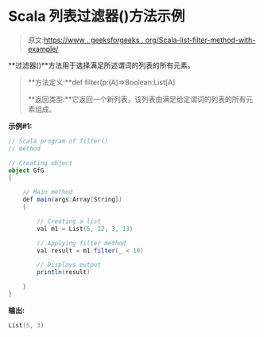 # Scala 列表过滤器()方法示例

> 原文:[https://www . geeksforgeeks . org/Scala-list-filter-method-with-example/](https://www.geeksforgeeks.org/scala-list-filter-method-with-example/)

**过滤器()**方法用于选择满足所述谓词的列表的所有元素。

> **方法定义:**def filter(p:(A)=>Boolean:List[A]
> 
> **返回类型:**它返回一个新列表，该列表由满足给定谓词的列表的所有元素组成。

**示例#1:**

```scala
// Scala program of filter()
// method

// Creating object
object GfG
{ 

    // Main method
    def main(args:Array[String])
    {

        // Creating a list
        val m1 = List(5, 12, 3, 13)

        // Applying filter method
        val result = m1.filter(_ < 10)

        // Displays output
        println(result)

    }
}
```

**输出:**

```scala
List(5, 3)

```